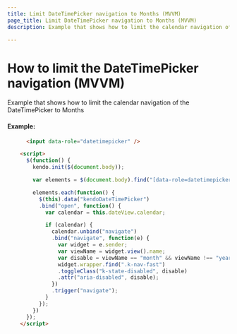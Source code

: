 ```yaml
---
title: Limit DateTimePicker navigation to Months (MVVM)
page_title: Limit DateTimePicker navigation to Months (MVVM)
description: Example that shows how to limit the calendar navigation of the DateTimePicker to Months

---
```


# How to limit the DateTimePicker navigation (MVVM)

Example that shows how to limit the calendar navigation of the DateTimePicker to Months

#### Example:

```html
      <input data-role="datetimepicker" />

    <script>
      $(function() {
        kendo.init($(document.body));

        var elements = $(document.body).find("[data-role=datetimepicker]");

        elements.each(function() {
          $(this).data("kendoDateTimePicker")
          .bind("open", function() {
            var calendar = this.dateView.calendar;

            if (calendar) {
              calendar.unbind("navigate")
              .bind("navigate", function(e) {
                var widget = e.sender;
                var viewName = widget.view().name;
                var disable = viewName == "month" && viewName !== "year";
                widget.wrapper.find(".k-nav-fast")
                .toggleClass("k-state-disabled", disable)
                .attr("aria-disabled", disable);
              })
              .trigger("navigate");
            }
          });
        })
      });
    </script>
```
